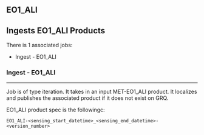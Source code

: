 ## EO1_ALI
Ingests EO1_ALI Products
----
There is 1 associated jobs:
- Ingest - EO1_ALI

### Ingest - EO1_ALI
-----
Job is of type iteration. It takes in an input MET-EO1_ALI product. It localizes and publishes the associated product if it does not exist on GRQ.


EO1_ALI product spec is the followingc:

    EO1_ALI-<sensing_start_datetime>_<sensing_end_datetime>-<version_number>
